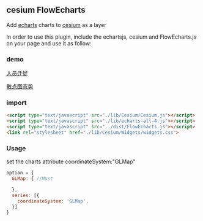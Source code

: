 ## cesium FlowEcharts
Add [echarts](https://github.com/ecomfe/echarts) charts to  [cesium](https://github.com/AnalyticalGraphicsInc/cesium) as a layer

In order to use this plugin, include the echartsjs, cesium and FlowEcharts.js  on your page and use it as follow:

### demo

[人员迁徙](https://zeminglun.github.io/cesium.FlowEcharts/demo/line.html)

[散点图态势](https://zeminglun.github.io/cesium.FlowEcharts/demo/scatter.html)

### import

```html
<script type="text/javascript" src="./lib/Cesium/Cesium.js"></script>
<script type="text/javascript" src="./lib/echarts-all-4.js"></script>
<script type="text/javascript" src="../dist/FlowEcharts.js"></script>
<link rel="stylesheet" href="./lib/Cesium/Widgets/widgets.css">
```


### Usage

set the charts attribute coordinateSystem:"GLMap"

```js
option = { 
  GLMap: { //Must

  },
  series: [{
    coordinateSystem: 'GLMap',
  }]
}
